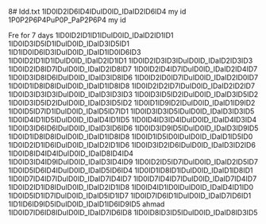 8# Idd.txt
1ID0ID2ID6ID4IDuID0ID_IDaID2ID6ID4 my id
1P0P2P6P4PuP0P_PaP2P6P4 my id


Fre for 7 days
1ID0ID2ID1ID1IDuID0ID_IDaID2ID1ID1
1ID0ID3ID5ID1IDuID0ID_IDaID3ID5ID1
1ID1ID0ID6ID3IDuID0ID_IDaID1ID0ID6ID3
1ID0ID2ID1ID1IDuID0ID_IDaID2ID1ID1
1ID0ID2ID3ID3IDuID0ID_IDaID2ID3ID3
1ID0ID2ID8ID7IDuID0ID_IDaID2ID8ID7
1ID0ID2ID4ID7IDuID0ID_IDaID2ID4ID7
1ID0ID3ID8ID6IDuID0ID_IDaID3ID8ID6
1ID0ID2ID0ID7IDuID0ID_IDaID2ID0ID7
1ID0ID1ID8ID8IDuID0ID_IDaID1ID8ID8
1ID0ID2ID2ID7IDuID0ID_IDaID2ID2ID7
1ID0ID3ID3ID3IDuID0ID_IDaID3ID3ID3
1ID0ID3ID5ID2IDuID0ID_IDaID3ID5ID2
1ID0ID3ID5ID2IDuID0ID_IDaID3ID5ID2
1ID0ID1ID9ID2IDuID0ID_IDaID1ID9ID2
1ID0ID5ID7ID1IDuID0ID_IDaID5ID7ID1
1ID0ID3ID3ID5IDuID0ID_IDaID3ID3ID5
1ID0ID4ID1ID5IDuID0ID_IDaID4ID1ID5
1ID0ID4ID3ID4IDuID0ID_IDaID4ID3ID4
1ID0ID3ID6ID6IDuID0ID_IDaID3ID6ID6
1ID0ID3ID9ID5IDuID0ID_IDaID3ID9ID5
1ID0ID1ID8ID8IDuID0ID_IDaID1ID8ID8
1ID0ID1ID5ID0IDuID0ID_IDaID1ID5ID0
1ID0ID2ID1ID6IDuID0ID_IDaID2ID1ID6
1ID0ID3ID2ID6IDuID0ID_IDaID3ID2ID6
1ID0ID8ID4ID4IDuID0ID_IDaID8ID4ID4
1ID0ID3ID4ID9IDuID0ID_IDaID3ID4ID9
1ID0ID2ID5ID7IDuID0ID_IDaID2ID5ID7
1ID0ID5ID6ID4IDuID0ID_IDaID5ID6ID4
1ID0ID1ID8ID1IDuID0ID_IDaID1ID8ID1
1ID0ID7ID4ID7IDuID0ID_IDaID7ID4ID7
1ID0ID7ID4ID7IDuID0ID_IDaID7ID4ID7
1ID0ID2ID1ID8IDuID0ID_IDaID2ID1ID8
1ID0ID4ID1ID0IDuID0ID_IDaID4ID1ID0
1ID0ID5ID1ID7IDuID0ID_IDaID5ID1ID7
1ID0ID7ID6ID1IDuID0ID_IDaID7ID6ID1
1ID1ID6ID9ID5IDuID0ID_IDaID1ID6ID9ID5 ahmad
1ID0ID7ID6ID8IDuID0ID_IDaID7ID6ID8
1ID0ID8ID3ID5IDuID0ID_IDaID8ID3ID5
